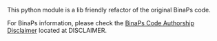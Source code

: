 This python module is a lib friendly refactor of the original BinaPs code.

For BinaPs information, please check the [BinaPs Code Authorship Disclaimer](DISCLAIMER) located at DISCLAIMER.